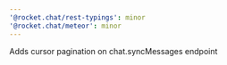 ```yaml
---
'@rocket.chat/rest-typings': minor
'@rocket.chat/meteor': minor
---
```


Adds cursor pagination on chat.syncMessages endpoint
